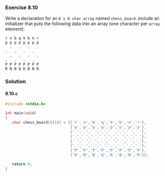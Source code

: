 ### Exercise 8.10
Write a declaration for an `8 x 8 char array` named `chess_board`. include an initializer that puts the following data into an array (one character per `array` element):
```
r n b q k b n r
p p p p p p p p
  .   .   .   .
.   .   .   .
  .   .   .   .
.   .   .   .
P P P P P P P P
R N B Q K B N R
```
### Solution
#### 8.10.c
```c
#include <stdio.h>

int main(void)
{
   char chess_board[8][8] = {{'r','n','b','q','k','b','n','r'},
                             {'p','p','p','p','p','p','p','p'},
                             {' ','.',' ','.',' ','.',' ','.'},
                             {'.',' ','.',' ','.',' ','.',' '},
                             {' ','.',' ','.',' ','.',' ','.'},
                             {'.',' ','.',' ','.',' ','.',' '},
                             {'P','P','P','P','P','P','P','P'},
                             {'R','N','B','Q','K','B','N','R'}};

   return 0;
}
```
